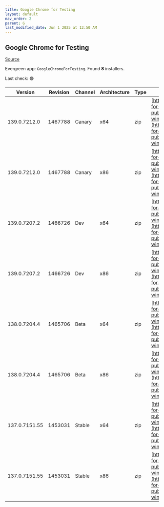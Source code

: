 ```yaml
---
title: Google Chrome for Testing
layout: default
nav_order: 2
parent: G
last_modified_date: Jun 1 2025 at 12:50 AM
---
```


## Google Chrome for Testing

[Source](https://googlechromelabs.github.io/chrome-for-testing/)

Evergreen app: `GoogleChromeForTesting`. Found **8** installers.

Last check: 🟢

| Version       | Revision | Channel | Architecture | Type | URI                                                                                                                                                                                            |
| ------------- | -------- | ------- | ------------ | ---- | ---------------------------------------------------------------------------------------------------------------------------------------------------------------------------------------------- |
| 139.0.7212.0  | 1467788  | Canary  | x64          | zip  | [https://storage.googleapis.com/chrome-for-testing-public/139.0.7212.0/win64/chrome-win64.zip](https://storage.googleapis.com/chrome-for-testing-public/139.0.7212.0/win64/chrome-win64.zip)   |
| 139.0.7212.0  | 1467788  | Canary  | x86          | zip  | [https://storage.googleapis.com/chrome-for-testing-public/139.0.7212.0/win32/chrome-win32.zip](https://storage.googleapis.com/chrome-for-testing-public/139.0.7212.0/win32/chrome-win32.zip)   |
| 139.0.7207.2  | 1466726  | Dev     | x64          | zip  | [https://storage.googleapis.com/chrome-for-testing-public/139.0.7207.2/win64/chrome-win64.zip](https://storage.googleapis.com/chrome-for-testing-public/139.0.7207.2/win64/chrome-win64.zip)   |
| 139.0.7207.2  | 1466726  | Dev     | x86          | zip  | [https://storage.googleapis.com/chrome-for-testing-public/139.0.7207.2/win32/chrome-win32.zip](https://storage.googleapis.com/chrome-for-testing-public/139.0.7207.2/win32/chrome-win32.zip)   |
| 138.0.7204.4  | 1465706  | Beta    | x64          | zip  | [https://storage.googleapis.com/chrome-for-testing-public/138.0.7204.4/win64/chrome-win64.zip](https://storage.googleapis.com/chrome-for-testing-public/138.0.7204.4/win64/chrome-win64.zip)   |
| 138.0.7204.4  | 1465706  | Beta    | x86          | zip  | [https://storage.googleapis.com/chrome-for-testing-public/138.0.7204.4/win32/chrome-win32.zip](https://storage.googleapis.com/chrome-for-testing-public/138.0.7204.4/win32/chrome-win32.zip)   |
| 137.0.7151.55 | 1453031  | Stable  | x64          | zip  | [https://storage.googleapis.com/chrome-for-testing-public/137.0.7151.55/win64/chrome-win64.zip](https://storage.googleapis.com/chrome-for-testing-public/137.0.7151.55/win64/chrome-win64.zip) |
| 137.0.7151.55 | 1453031  | Stable  | x86          | zip  | [https://storage.googleapis.com/chrome-for-testing-public/137.0.7151.55/win32/chrome-win32.zip](https://storage.googleapis.com/chrome-for-testing-public/137.0.7151.55/win32/chrome-win32.zip) |
